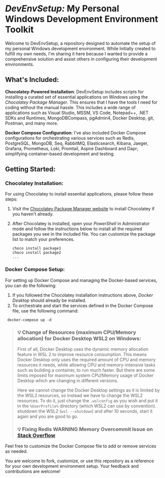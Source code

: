# **_DevEnvSetup:_** My Personal Windows Development Environment Toolkit

Welcome to DevEnvSetup, a repository designed to automate the setup of my personal Windows development environment. While Initially created to fulfill my own needs, I'm sharing it here because I wanted to provide a comprehensive solution and assist others in configuring their development environments.

## What's Included:

**Chocolatey-Powered Installation**: DevEnvSetup includes scripts for installing a curated set of essential applications on Windows using the *Chocolatey Package Manager*. This ensures that I have the tools I need for coding without the manual hassle. This includes a wide range of applications such as Visual Studio, MSSM, VS Code, Notepad++, .NET SDKs and Runtimes, MongoDBCompass, pgAdmin4, Docker Desktop, git, Postman, and many more.

**Docker Compose Configuration**: I've also included Docker Compose configurations for orchestrating various services such as Redis, PostgreSQL, MongoDB, Seq, RabbitMQ, Elasticsearch, Kibana, Jaeger, Grafana, Prometheus, Loki, Promtail, Aspire Dashboard and Dapr; simplifying container-based development and testing.

## Getting Started:

### Chocolatey Installation:
For using Chocolatey to install essential applications, please follow these steps:

1. Visit the [Chocolatey Package Manager website](https://chocolatey.org/) to install Chocolatey if you haven't already.
2. After Chocolatey is installed, open your *PowerShell* in Administrator mode and follow the instructions below to install all the required packages you see in the included file. You can customize the package list to match your preferences.

   ```shell
   choco install package1
   choco install package2
   ...
   ```
### Docker Compose Setup:
For setting up Docker Compose and managing the Docker-based services, you can do the following:

1. If you followed the Chocolatey installation instructions above, *Docker Desktop* should already be installed.
2. To orchestrate and start the services defined in the Docker Compose file, use the following command:

  ```shell
   docker-compose up -d
   ```

> ### 💡 Change of Resources (maximum CPU/Memory allocation) for Docker Desktop WSL2 on Windows:
> First of all, Docker Desktop uses the dynamic memory allocation feature in WSL 2 to improve resource consumption. This means Docker Desktop only uses the required amount of CPU and memory resources it needs, while allowing CPU and memory-intensive tasks such as building a container, to run much faster. But there are some limits imposed for maximum system CPU/Memory usage of Docker Desktop which are changing in different versions.
>
> Here we cannot change the Docker Desktop settings as it is limited by the WSL2 resources, so instead we have to change the WSL2 resources.
To do it, just change the ``` .wslconfig ``` as you wish and put it in the ``` %UserProfile% ``` directory (which WSL2 can use by convention). shutdown the WSL2 (``` wsl --shutdown ```) and after 10 seconds, start it again and you are good to go.
>
> ### 💡 Fixing Redis WARNING Memory Overcommit Issue on [Stack Overflow](https://stackoverflow.com/a/77345711/6581893)


Feel free to customize the Docker Compose file to add or remove services as needed.


You are welcome to fork, customize, or use this repository as a reference for your own development environment setup. Your feedback and contributions are welcome!

